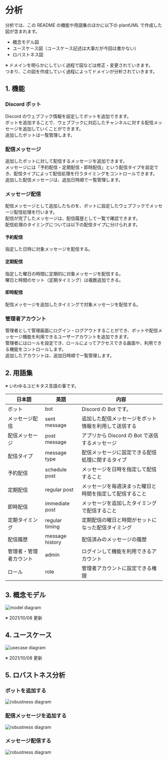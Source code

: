 # 分析

分析では、この README の機能や用語集のほかに以下の plantUML で作成した図が含まれます。

- 概念モデル図
- ユースケース図（ユースケース記述は大事だが今回は書かない）
- ロバストネス図

※ ドメインを明らかにしていく過程で図などは修正・変更されていきます。  
つまり、この図を作成していく過程によってドメインが分析されていきます。

## 1. 機能

### <b>Discord ボット</b>

Discord のウェブフック情報を設定してボットを追加できます。  
ボットを追加することで、ウェブフックに対応したチャンネルに対する配信メッセージを追加していくことができます。  
追加したボットは一覧管理します。

### <b>配信メッセージ</b>

追加したボットに対して配信するメッセージを追加できます。  
メッセージには「予約配信・定期配信・即時配信」という配信タイプを設定でき、配信タイプによって配信処理を行うタイミングをコントロールできます。  
追加した配信メッセージは、追加日時順で一覧管理します。

### <b>メッセージ配信</b>

配信メッセージとして追加したものを、ボットに設定したウェブフックでメッセージ配信処理を行います。  
配信が完了したメッセージは、配信履歴として一覧で確認できます。  
配信処理のタイミングについては以下の配信タイプに分けられます。

#### <b>予約配信</b>

指定した日時に対象メッセージを配信する。

#### <b>定期配信</b>

指定した曜日の時間に定期的に対象メッセージを配信する。  
曜日と時間のセット（定期タイミング）は複数追加できる。

#### <b>即時配信</b>

配信メッセージを追加したタイミングで対象メッセージを配信する。

### <b>管理者アカウント</b>

管理者として管理画面にログイン・ログアウトすることができ、ボットや配信メッセージ機能を利用できるユーザーアカウントを追加できます。  
管理者にはロールを設定でき、ロールによってアクセスできる画面や、利用できる機能をコントロールします。  
追加したアカウントは、追加日時順で一覧管理します。

## 2. 用語集

※ いわゆるユビキタス言語の事です。

| 日本語                 | 英語            | 内容                                                     |
| ---------------------- | --------------- | -------------------------------------------------------- |
| ボット                 | bot             | Discord の Bot です。                                    |
| メッセージ配信         | sent message    | 追加した配信メッセージをボット情報を利用して送信する     |
| 配信メッセージ         | post message    | アプリから Discord の Bot で送信するメッセージ           |
| 配信タイプ             | message type    | 配信メッセージに設定できる配信処理に関するタイプ         |
| 予約配信               | schedule post   | メッセージを日時を指定して配信すること                   |
| 定期配信               | regular post    | メッセージを毎週決まった曜日と時間を指定して配信すること |
| 即時配信               | immediate post  | メッセージを追加したタイミングで配信すること             |
| 定期タイミング         | regular timing  | 定期配信の曜日と時間がセットになった配信タイミング       |
| 配信履歴               | message history | 配信済みのメッセージの履歴                               |
| 管理者・管理者カウント | admin           | ログインして機能を利用できるアカウント                   |
| ロール                 | role            | 管理者アカウントに設定できる権限                         |

## 3. 概念モデル

![model diagram](model.png)

※ 2021/10/08 更新

## 4. ユースケース

![usecase diagram](usecase.png)

※ 2021/10/08 更新

## 5. ロバストネス分析

### ボットを追加する

![robustness diagram](robustness-bot-create.png)

### 配信メッセージを追加する

![robustness diagram](robustness-post_message-create.png)

### メッセージ配信する

![robustness diagram](robustness-sent_message.png)
